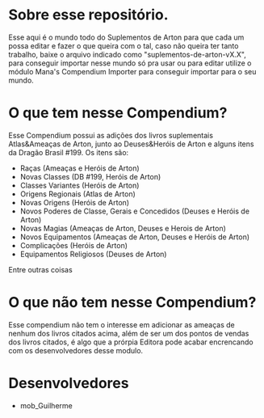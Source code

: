 # Sobre esse repositório.

Esse aqui é o mundo todo do Suplementos de Arton para que cada um possa editar e fazer o que queira com o tal, caso não queira ter tanto trabalho, baixe o arquivo indicado como "suplementos-de-arton-vX.X", para conseguir 
importar nesse mundo só pra usar ou para editar utilize o módulo Mana's Compendium Importer para conseguir importar para o seu mundo.

# O que tem nesse Compendium?

Esse Compendium possui as adições dos livros suplementais Atlas&Ameaças de Arton, junto ao Deuses&Heróis de Arton e alguns itens da Dragão Brasil #199. Os itens são:
- Raças (Ameaças e Heróis de Arton)
- Novas Classes (DB #199, Heróis de Arton)
- Classes Variantes (Heróis de Arton)
- Origens Regionais (Atlas de Arton)
- Novas Origens (Heróis de Arton)
- Novos Poderes de Classe, Gerais e Concedidos (Deuses e Heróis de Arton)
- Novas Magias (Ameaças de Arton, Deuses e Herois de Arton)
- Novos Equipamentos (Ameaças de Arton, Deuses e Heróis de Arton)
- Complicações (Heróis de Arton)
- Equipamentos Religiosos (Deuses de Arton)

Entre outras coisas

# O que não tem nesse Compendium?

Esse compendium não tem o interesse em adicionar as ameaças de nenhum dos livros citados acima, além de ser um dos pontos de vendas dos livros citados, é algo que a prórpia Editora pode acabar encrencando com os desenvolvedores desse modulo. 


# Desenvolvedores 
- mob_Guilherme
